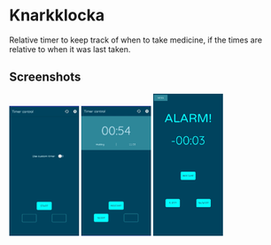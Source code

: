 # Knarkklocka
Relative timer to keep track of when to take medicine, if the times are relative to when it was last taken.

## Screenshots

<div style="display: inline">
<img src="https://github.com/kasanari/knarkklocka/blob/master/waiting.jpg" width="25%">
<img src="https://github.com/kasanari/knarkklocka/blob/master/running.jpg" width="25%">
<img src="https://github.com/kasanari/knarkklocka/blob/master/alarm.jpg" width="25%">
</div>
